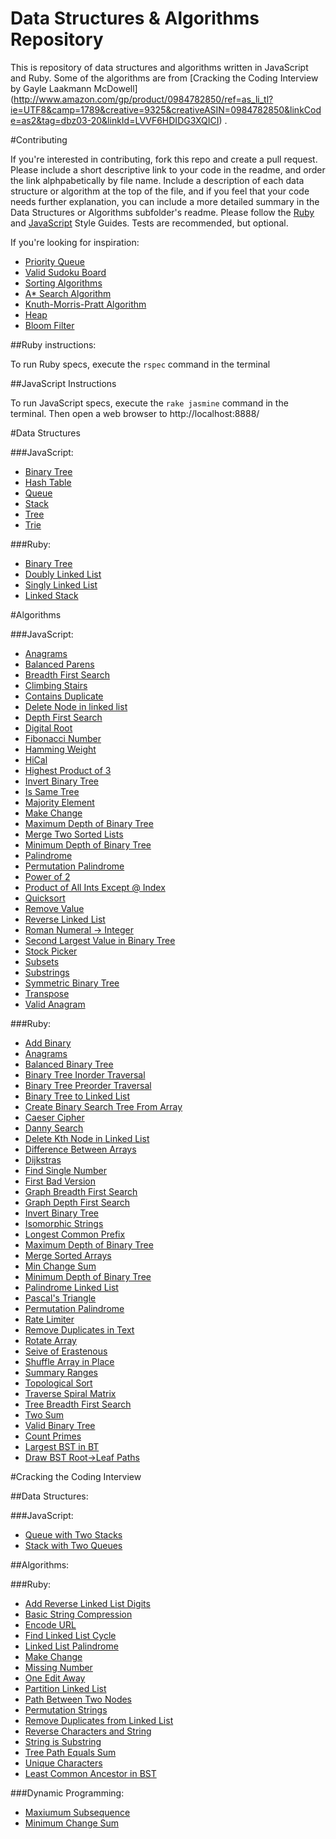 Data Structures & Algorithms Repository
==========

This is repository of data structures and algorithms written in JavaScript and Ruby. Some of the algorithms are from
[Cracking the Coding Interview by Gayle Laakmann McDowell]
(http://www.amazon.com/gp/product/0984782850/ref=as_li_tl?ie=UTF8&camp=1789&creative=9325&creativeASIN=0984782850&linkCode=as2&tag=dbz03-20&linkId=LVVF6HDIDG3XQICI)
.
 
#Contributing
 
If you're interested in contributing, fork this repo and create a pull request. Please include a short descriptive link
to your code in the readme, and order the link alphpabetically by file name. Include a description of each
data structure or algorithm at the top of the file, and if you feel that your code needs further explanation,
you can include a more detailed summary in the Data Structures or Algorithms subfolder's readme.
Please follow the [Ruby](https://github.com/bbatsov/ruby-style-guide) and
[JavaScript](https://github.com/airbnb/javascript) Style Guides. Tests are recommended, but optional.
 
 If you're looking for inspiration:
 
 + [Priority Queue](https://en.wikipedia.org/wiki/Priority_queue)
 + [Valid Sudoku Board](https://en.wikipedia.org/wiki/Sudoku_solving_algorithms)
 + [Sorting Algorithms](https://en.wikipedia.org/wiki/Sorting_algorithm#Popular_sorting_algorithms)
 + [A* Search Algorithm](https://en.wikipedia.org/wiki/A*_search_algorithm)
 + [Knuth-Morris-Pratt Algorithm](https://en.wikipedia.org/wiki/Knuth%E2%80%93Morris%E2%80%93Pratt_algorithm)
 + [Heap](https://en.wikipedia.org/wiki/Heap_\(data_structure\))
 + [Bloom Filter](https://en.wikipedia.org/wiki/Bloom_filter)
 
##Ruby instructions:
 
 To run Ruby specs, execute the `rspec` command in the terminal
 
##JavaScript Instructions
 
 To run JavaScript specs, execute the `rake jasmine` command in the terminal. Then open a web browser to
 http://localhost:8888/

#Data Structures

###JavaScript:

* [Binary Tree](/Data-Structures/JavaScript/binary-tree.js)
* [Hash Table](/Data-Structures/JavaScript/hash-table.js)
* [Queue](/Data-Structures/JavaScript/queue.js)
* [Stack](/Data-Structures/JavaScript/stack.js)
* [Tree](/Data-Structures/JavaScript/tree.js)
* [Trie](/Data-Structures/JavaScript/trie.js)

###Ruby:

* [Binary Tree](/Data-Structures/Ruby/binary-tree.rb)
* [Doubly Linked List](/Data-Structures/Ruby/doubly-linked-list.rb)
* [Singly Linked List](/Data-Structures/Ruby/singly-linked-list.rb)
* [Linked Stack](/Data-Structures/Ruby/linked-stack.rb)

#Algorithms

###JavaScript:

* [Anagrams](/Algorithms/JavaScript/anagrams.js)
* [Balanced Parens](/Algorithms/JavaScript/balanced-parens.js)
* [Breadth First Search](/Algorithms/JavaScript/breadth-first-search.js)
* [Climbing Stairs](/Algorithms/JavaScript/climbing-stairs.js)
* [Contains Duplicate](/Algorithms/JavaScript/contains-duplicate.js)
* [Delete Node in linked list](/Algorithms/JavaScript/delete-node-in-linked-list.js)
* [Depth First Search](/Algorithms/JavaScript/depth-first-search.js)
* [Digital Root](/Algorithms/JavaScript/digital-root.js)
* [Fibonacci Number](/Algorithms/JavaScript/fibonacci-number.js)
* [Hamming Weight](/Algorithms/JavaScript/hamming-weight.js)
* [HiCal](/Algorithms/JavaScript/hical.js)
* [Highest Product of 3](/Algorithms/JavaScript/highest-product-of-three.js)
* [Invert Binary Tree](/Algorithms/JavaScript/invert-binary-tree.js)
* [Is Same Tree](/Algorithms/JavaScript/is-same-tree.js)
* [Majority Element](/Algorithms/JavaScript/majority-element.js)
* [Make Change](/Algorithms/JavaScript/make-change.js)
* [Maximum Depth of Binary Tree](/Algorithms/JavaScript/maximum-depth-of-binary-tree.js)
* [Merge Two Sorted Lists](/Algorithms/JavaScript/merge-two-sorted-lists.js)
* [Minimum Depth of Binary Tree](/Algorithms/JavaScript/minimum-depth-of-binary-tree.js)
* [Palindrome](/Algorithms/JavaScript/palindrome.js)
* [Permutation Palindrome](/Algorithms/JavaScript/permutation-palindrome.js)
* [Power of 2](/Algorithms/JavaScript/power-of-two.js)
* [Product of All Ints Except @ Index](/Algorithms/JavaScript/product-of-ints.js)
* [Quicksort](/Algorithms/JavaScript/quicksort.js)
* [Remove Value](/Algorithms/JavaScript/remove-value.js)
* [Reverse Linked List](/Algorithms/JavaScript/reverse-linked-list.js)
* [Roman Numeral -> Integer](/Algorithms/JavaScript/roman-numeral-to-integer.js)
* [Second Largest Value in Binary Tree](/Algorithms/JavaScript/second-largest-binary-tree.js)
* [Stock Picker](/Algorithms/JavaScript/stock-picker.js)
* [Subsets](/Algorithms/JavaScript/subsets.js)
* [Substrings](/Algorithms/JavaScript/substrings.js)
* [Symmetric Binary Tree](/Algorithms/JavaScript/symmetric-binary-tree.js)
* [Transpose](/Algorithms/JavaScript/transpose.js)
* [Valid Anagram](/Algorithms/JavaScript/valid-anagram.js)

###Ruby:

* [Add Binary](/Algorithms/Ruby/add-binary.rb)
* [Anagrams](/Algorithms/Ruby/anagrams.rb)
* [Balanced Binary Tree](/Algorithms/Ruby/balanced-binary-tree.rb)
* [Binary Tree Inorder Traversal](/Algorithms/Ruby/binary-tree-inorder-traversal.rb)
* [Binary Tree Preorder Traversal](/Algorithms/Ruby/binary-tree-preorder-traversal.rb)
* [Binary Tree to Linked List](/Algorithms/Ruby/binary-tree-to-linked-list.rb)
* [Create Binary Search Tree From Array](/Algorithms/Ruby/binary-search-tree-from-array.rb)
* [Caeser Cipher](/Algorithms/Ruby/caesar-cipher.rb)
* [Danny Search](/Algorithms/Ruby/danny-search.rb)
* [Delete Kth Node in Linked List](/Algorithms/Ruby/delete-kth-node.rb)
* [Difference Between Arrays](/Algorithms/Ruby/difference-between-arrays.rb)
* [Dijkstras](/Algorithms/Ruby/dijkstras.rb)
* [Find Single Number](/Algorithms/Ruby/find-single-number.rb)
* [First Bad Version](/Algorithms/Ruby/first-bad-version.rb)
* [Graph Breadth First Search](/Algorithms/Ruby/graph-breadth-first-search.rb)
* [Graph Depth First Search](/Algorithms/Ruby/graph-depth-first-search.rb)
* [Invert Binary Tree](/Algorithms/Ruby/invert-binary-tree.rb)
* [Isomorphic Strings](/Algorithms/Ruby/isomorphic-strings.rb)
* [Longest Common Prefix](/Algorithms/Ruby/longest-common-prefix.rb)
* [Maximum Depth of Binary Tree](/Algorithms/Ruby/maximum-depth-of-binary-tree.rb)
* [Merge Sorted Arrays](/Algorithms/Ruby/merge-sorted-arrays.rb)
* [Min Change Sum](/Algorithms/Ruby/min-change-sum.rb)
* [Minimum Depth of Binary Tree](/Algorithms/Ruby/minimum-depth-of-binary-tree.rb)
* [Palindrome Linked List](/Algorithms/Ruby/palindrome-linked-list.rb)
* [Pascal's Triangle](/Algorithms/Ruby/pascals-triangle.rb)
* [Permutation Palindrome](/Algorithms/Ruby/permutation-palindrome.rb)
* [Rate Limiter](/Algorithms/Ruby/rate-limiter.rb)
* [Remove Duplicates in Text](/Algorithms/Ruby/remove-duplicates.rb)
* [Rotate Array](/Algorithms/Ruby/rotate-array.rb)
* [Seive of Erastenous](/Algorithms/Ruby/seive-of-erastenous.rb)
* [Shuffle Array in Place](/Algorithms/Ruby/shuffle-array-in-place.rb)
* [Summary Ranges](/Algorithms/Ruby/summary-ranges.rb)
* [Topological Sort](/Algorithms/Ruby/topological_sort.rb)
* [Traverse Spiral Matrix](/Algorithms/Ruby/traverse-spiral-matrix.rb)
* [Tree Breadth First Search](/Algorithms/Ruby/tree-breadth-first-search.rb)
* [Two Sum](/Algorithms/Ruby/two-sum.rb)
* [Valid Binary Tree](/Algorithms/Ruby/valid-binary-tree.rb)
* [Count Primes](/Algorithms/Ruby/count-primes.rb)
* [Largest BST in BT](/Algorithms/Ruby/largest-bst-in-bt.rb)
* [Draw BST Root->Leaf Paths](/Algorithms/Ruby/root-to-leaf-paths.rb)

#Cracking the Coding Interview

##Data Structures:

###JavaScript:

* [Queue with Two Stacks](/Data-Structures/Cracking-the-Coding-Interview/queue-with-two-stacks.js)
* [Stack with Two Queues](/Data-Structures/Cracking-the-Coding-Interview/stack-with-two-queues.js)

##Algorithms:

###Ruby:

* [Add Reverse Linked List Digits](/Algorithms/Cracking-the-Coding-Interview/add-reversed-linked-list-digits.rb)
* [Basic String Compression](/Algorithms/Cracking-the-Coding-Interview/basic-string-compression.rb)
* [Encode URL](/Algorithms/Cracking-the-Coding-Interview/encode-url.rb)
* [Find Linked List Cycle](/Algorithms/Cracking-the-Coding-Interview/find-linked-list-cycle.rb)
* [Linked List Palindrome](/Algorithms/Cracking-the-Coding-Interview/linked-list-palindrome.rb)
* [Make Change](/Algorithms/Cracking-the-Coding-Interview/make-change.rb)
* [Missing Number](/Algorithms/Cracking-the-Coding-Interview/missing-number.rb)
* [One Edit Away](/Algorithms/Cracking-the-Coding-Interview/one-edit-away.rb)
* [Partition Linked List](/Algorithms/Cracking-the-Coding-Interview/partition-linked-list.rb)
* [Path Between Two Nodes](/Algorithms/Cracking-the-Coding-Interview/path-between-two-nodes.rb)
* [Permutation Strings](/Algorithms/Cracking-the-Coding-Interview/permutations-strings.rb)
* [Remove Duplicates from Linked List](/Algorithms/Cracking-the-Coding-Interview/remove-duplicates-from-linked-list.rb)
* [Reverse Characters and String](/Algorithms/Cracking-the-Coding-Interview/reverse-characters-and-string.rb)
* [String is Substring](/Algorithms/Cracking-the-Coding-Interview/string-is-substring.rb)
* [Tree Path Equals Sum](/Algorithms/Cracking-the-Coding-Interview/tree-path-equals-sum.rb)
* [Unique Characters](/Algorithms/Cracking-the-Coding-Interview/unique-characters.rb)
* [Least Common Ancestor in BST](/Algorithms/Cracking-the-Coding-Interview/least-common-ancestor.rb)

###Dynamic Programming:

* [Maxiumum Subsequence](/Algorithms/Dynamic-Programming/max-subsequence.rb)
* [Minimum Change Sum](/Algorithms/Dynamic-Programming/min-change-sum.rb)
